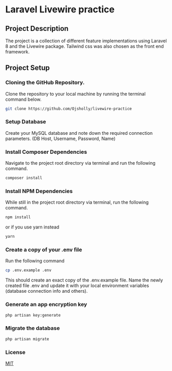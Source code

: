 # Laravel Livewire practice

## Project Description

The project is a collection of different feature implementations using Laravel 8 and the Livewire package. Tailwind css was also chosen as the front end framework.

## Project Setup

### Cloning the GitHub Repository.

Clone the repository to your local machine by running the terminal command below.

```bash
git clone https://github.com/Ojsholly/livewire-practice
```

### Setup Database

Create your MySQL database and note down the required connection parameters. (DB Host, Username, Password, Name)

### Install Composer Dependencies

Navigate to the project root directory via terminal and run the following command.

```bash
composer install
```

### Install NPM Dependencies

While still in the project root directory via terminal, run the following command.

```bash
npm install
```

or if you use yarn instead

```bash
yarn
```

### Create a copy of your .env file

Run the following command

```bash
cp .env.example .env
```

This should create an exact copy of the .env.example file. Name the newly created file .env and update it with your local environment variables (database connection info and others).

### Generate an app encryption key

```bash
php artisan key:generate
```

### Migrate the database

```bash
php artisan migrate
```

### License

[MIT](https://choosealicense.com/licenses/mit/)
